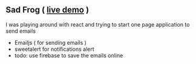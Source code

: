 ## Sad Frog ( [live demo](https://oaattia.github.io/the-sad-frog) )

I was playing around with react and trying to start one page application to send emails

- Emailjs ( for sending emails ) 
- sweetalert for notifications alert 
- todo: use firebase to save the emails online 
